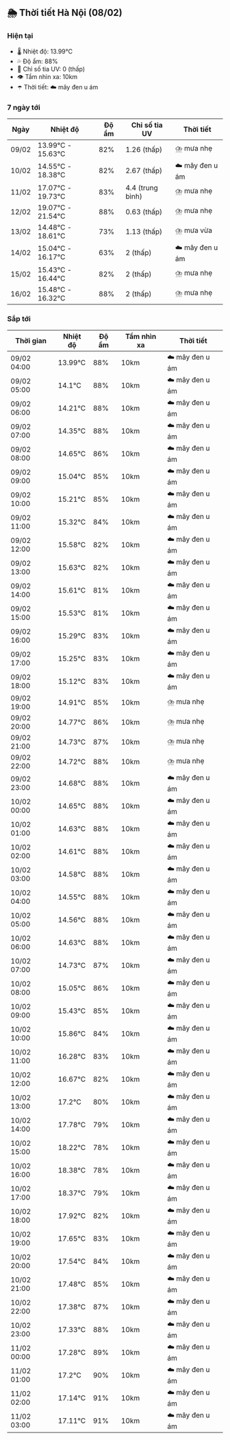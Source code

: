 ## 🌦️ Thời tiết Hà Nội (08/02)

### Hiện tại

- 🌡️ Nhiệt độ: 13.99℃
- 💦 Độ ẩm: 88%
- 🌟 Chỉ số tia UV: 0 (thấp)
- 👁️ Tầm nhìn xa: 10km
- ☂️ Thời tiết: ☁️ mây đen u ám

### 7 ngày tới

| Ngày | Nhiệt độ | Độ ẩm | Chỉ số tia UV | Thời tiết |
| --- | --- | --- | --- | --- |
| 09/02 | 13.99℃ - 15.63℃ | 82% | 1.26 (thấp) | ⛈️ mưa nhẹ |
| 10/02 | 14.55℃ - 18.38℃ | 82% | 2.67 (thấp) | ☁️ mây đen u ám |
| 11/02 | 17.07℃ - 19.73℃ | 83% | 4.4 (trung bình) | ⛈️ mưa nhẹ |
| 12/02 | 19.07℃ - 21.54℃ | 88% | 0.63 (thấp) | ⛈️ mưa nhẹ |
| 13/02 | 14.48℃ - 18.61℃ | 73% | 1.13 (thấp) | ⛈️ mưa vừa |
| 14/02 | 15.04℃ - 16.17℃ | 63% | 2 (thấp) | ☁️ mây đen u ám |
| 15/02 | 15.43℃ - 16.44℃ | 82% | 2 (thấp) | ⛈️ mưa nhẹ |
| 16/02 | 15.48℃ - 16.32℃ | 88% | 2 (thấp) | ⛈️ mưa nhẹ |

### Sắp tới

| Thời gian | Nhiệt độ | Độ ẩm | Tầm nhìn xa | Thời tiết |
| --- | --- | --- | --- | --- |
| 09/02 04:00 | 13.99℃ | 88% | 10km | ☁️ mây đen u ám |
| 09/02 05:00 | 14.1℃ | 88% | 10km | ☁️ mây đen u ám |
| 09/02 06:00 | 14.21℃ | 88% | 10km | ☁️ mây đen u ám |
| 09/02 07:00 | 14.35℃ | 88% | 10km | ☁️ mây đen u ám |
| 09/02 08:00 | 14.65℃ | 86% | 10km | ☁️ mây đen u ám |
| 09/02 09:00 | 15.04℃ | 85% | 10km | ☁️ mây đen u ám |
| 09/02 10:00 | 15.21℃ | 85% | 10km | ☁️ mây đen u ám |
| 09/02 11:00 | 15.32℃ | 84% | 10km | ☁️ mây đen u ám |
| 09/02 12:00 | 15.58℃ | 82% | 10km | ☁️ mây đen u ám |
| 09/02 13:00 | 15.63℃ | 82% | 10km | ☁️ mây đen u ám |
| 09/02 14:00 | 15.61℃ | 81% | 10km | ☁️ mây đen u ám |
| 09/02 15:00 | 15.53℃ | 81% | 10km | ☁️ mây đen u ám |
| 09/02 16:00 | 15.29℃ | 83% | 10km | ☁️ mây đen u ám |
| 09/02 17:00 | 15.25℃ | 83% | 10km | ☁️ mây đen u ám |
| 09/02 18:00 | 15.12℃ | 83% | 10km | ☁️ mây đen u ám |
| 09/02 19:00 | 14.91℃ | 85% | 10km | ⛈️ mưa nhẹ |
| 09/02 20:00 | 14.77℃ | 86% | 10km | ⛈️ mưa nhẹ |
| 09/02 21:00 | 14.73℃ | 87% | 10km | ⛈️ mưa nhẹ |
| 09/02 22:00 | 14.72℃ | 88% | 10km | ⛈️ mưa nhẹ |
| 09/02 23:00 | 14.68℃ | 88% | 10km | ☁️ mây đen u ám |
| 10/02 00:00 | 14.65℃ | 88% | 10km | ☁️ mây đen u ám |
| 10/02 01:00 | 14.63℃ | 88% | 10km | ☁️ mây đen u ám |
| 10/02 02:00 | 14.61℃ | 88% | 10km | ☁️ mây đen u ám |
| 10/02 03:00 | 14.58℃ | 88% | 10km | ☁️ mây đen u ám |
| 10/02 04:00 | 14.55℃ | 88% | 10km | ☁️ mây đen u ám |
| 10/02 05:00 | 14.56℃ | 88% | 10km | ☁️ mây đen u ám |
| 10/02 06:00 | 14.63℃ | 88% | 10km | ☁️ mây đen u ám |
| 10/02 07:00 | 14.73℃ | 87% | 10km | ☁️ mây đen u ám |
| 10/02 08:00 | 15.05℃ | 86% | 10km | ☁️ mây đen u ám |
| 10/02 09:00 | 15.43℃ | 85% | 10km | ☁️ mây đen u ám |
| 10/02 10:00 | 15.86℃ | 84% | 10km | ☁️ mây đen u ám |
| 10/02 11:00 | 16.28℃ | 83% | 10km | ☁️ mây đen u ám |
| 10/02 12:00 | 16.67℃ | 82% | 10km | ☁️ mây đen u ám |
| 10/02 13:00 | 17.2℃ | 80% | 10km | ☁️ mây đen u ám |
| 10/02 14:00 | 17.78℃ | 79% | 10km | ☁️ mây đen u ám |
| 10/02 15:00 | 18.22℃ | 78% | 10km | ☁️ mây đen u ám |
| 10/02 16:00 | 18.38℃ | 78% | 10km | ☁️ mây đen u ám |
| 10/02 17:00 | 18.37℃ | 79% | 10km | ☁️ mây đen u ám |
| 10/02 18:00 | 17.92℃ | 82% | 10km | ☁️ mây đen u ám |
| 10/02 19:00 | 17.65℃ | 83% | 10km | ☁️ mây đen u ám |
| 10/02 20:00 | 17.54℃ | 84% | 10km | ☁️ mây đen u ám |
| 10/02 21:00 | 17.48℃ | 85% | 10km | ☁️ mây đen u ám |
| 10/02 22:00 | 17.38℃ | 87% | 10km | ☁️ mây đen u ám |
| 10/02 23:00 | 17.33℃ | 88% | 10km | ☁️ mây đen u ám |
| 11/02 00:00 | 17.28℃ | 89% | 10km | ☁️ mây đen u ám |
| 11/02 01:00 | 17.2℃ | 90% | 10km | ☁️ mây đen u ám |
| 11/02 02:00 | 17.14℃ | 91% | 10km | ☁️ mây đen u ám |
| 11/02 03:00 | 17.11℃ | 91% | 10km | ☁️ mây đen u ám |
